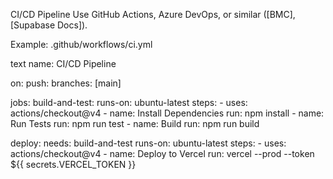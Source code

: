 CI/CD Pipeline
Use GitHub Actions, Azure DevOps, or similar ([BMC], [Supabase Docs]).

Example: .github/workflows/ci.yml

text
name: CI/CD Pipeline

on:
push:
branches: [main]

jobs:
build-and-test:
runs-on: ubuntu-latest
steps: - uses: actions/checkout@v4 - name: Install Dependencies
run: npm install - name: Run Tests
run: npm run test - name: Build
run: npm run build

deploy:
needs: build-and-test
runs-on: ubuntu-latest
steps: - uses: actions/checkout@v4 - name: Deploy to Vercel
run: vercel --prod --token ${{ secrets.VERCEL_TOKEN }}
